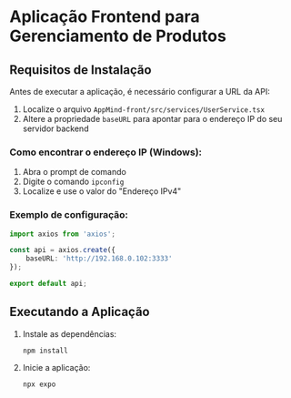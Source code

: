 # Aplicação Frontend para Gerenciamento de Produtos

## Requisitos de Instalação

Antes de executar a aplicação, é necessário configurar a URL da API:

1. Localize o arquivo `AppMind-front/src/services/UserService.tsx`
2. Altere a propriedade `baseURL` para apontar para o endereço IP do seu servidor backend

### Como encontrar o endereço IP (Windows):
1. Abra o prompt de comando
2. Digite o comando `ipconfig`
3. Localize e use o valor do "Endereço IPv4"

### Exemplo de configuração:

```typescript
import axios from 'axios';

const api = axios.create({
    baseURL: 'http://192.168.0.102:3333'
});

export default api;
```

## Executando a Aplicação

1. Instale as dependências:
   ```
   npm install
   ```

2. Inicie a aplicação:
   ```
   npx expo
   ```


